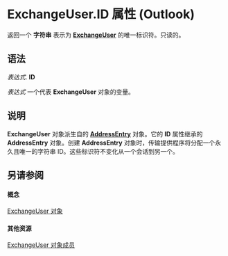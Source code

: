
# ExchangeUser.ID 属性 (Outlook)

返回一个 **字符串** 表示为 **[ExchangeUser](6ec117d1-7fdb-aa36-b567-1242f8238df0.md)** 的唯一标识符。只读的。


## 语法

 _表达式_. **ID**

 _表达式_ 一个代表 **ExchangeUser** 对象的变量。


## 说明

 **ExchangeUser** 对象派生自的 **[AddressEntry](d4a0a85e-8bab-bc56-57bc-d70c3c570c8e.md)** 对象。它的 **ID** 属性继承的 **AddressEntry** 对象。创建 **AddressEntry** 对象时，传输提供程序将分配一个永久且唯一的字符串 ID。这些标识符不变化从一个会话到另一个。


## 另请参阅


#### 概念


[ExchangeUser 对象](6ec117d1-7fdb-aa36-b567-1242f8238df0.md)
#### 其他资源


[ExchangeUser 对象成员](b9489e9d-0b8e-1c8d-d5df-8def4b1ee5e8.md)